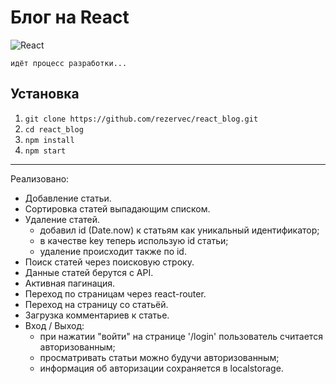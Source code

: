 # Блог на React  
![React](https://img.shields.io/badge/react-%2320232a.svg?style=for-the-badge&logo=react&logoColor=%2361DAFB)  

```идёт процесс разработки...```

## Установка

1. ```git clone https://github.com/rezervec/react_blog.git```
2. ```cd react_blog```
3. ```npm install```
4. ```npm start```

---
Реализовано:
- Добавление статьи.
- Сортировка статей выпадающим списком.
- Удаление статей.
    - добавил id (Date.now) к статьям как уникальный идентификатор;
    - в качестве key теперь использую id статьи;
    - удаление происходит также по id.
- Поиск статей через поисковую строку.
- Данные статей берутся с API.
- Активная пагинация.
- Переход по страницам через react-router.
- Переход на страницу со статьёй.
- Загрузка комментариев к статье.
- Вход / Выход:
    - при нажатии "войти" на странице '/login' пользователь считается авторизованным;
    - просматривать статьи можно будучи авторизованным;
    - информация об авторизации сохраняется в localstorage.